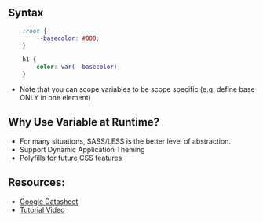 

## Syntax

```css
    :root {
        --basecolor: #000;
    }

    h1 {
        color: var(--basecolor);
    }
```

- Note that you can scope variables to be scope specific (e.g. define base ONLY in one element)

## Why Use Variable at Runtime?

- For many situations, SASS/LESS is the better level of abstraction.
- Support Dynamic Application Theming
- Polyfills for future CSS features

## Resources:  
- [Google Datasheet](https://developers.google.com/web/updates/2016/02/css-variables-why-should-you-care)
- [Tutorial Video](https://www.youtube.com/watch?v=AHLNzv13c2I&t=10s)
